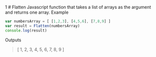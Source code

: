 1 # Flatten
Javascript function that takes a list of arrays as the argument and returns one array.
Example
```javascript
var numbersArray = [ [1,2,3], [4,5,6], [7,8,9] ]
var result = Flatten(numbersArray)
console.log(result)
```
Outputs
> [ 1, 2, 3, 4, 5, 6, 7, 8, 9 ]
